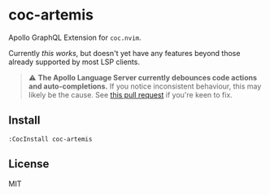 # coc-artemis

Apollo GraphQL Extension for `coc.nvim`.

Currently _this works_, but doesn't yet have any features beyond those already supported by most LSP clients.

> :warning: **The Apollo Language Server currently debounces code actions and auto-completions.** If you notice inconsistent behaviour, this may likely be the cause. See [this pull request](https://github.com/apollographql/apollo-tooling/pull/1593) if you're keen to fix.

## Install

`:CocInstall coc-artemis`

## License

MIT
